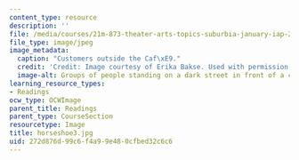 ```yaml
---
content_type: resource
description: ''
file: /media/courses/21m-873-theater-arts-topics-suburbia-january-iap-2008/272d876d99c6f4a99e480cfbed32c6c6_horseshoe3.jpg
file_type: image/jpeg
image_metadata:
  caption: "Customers outside the Caf\xE9."
  credit: 'Credit: Image courtesy of Erika Bakse. Used with permission.'
  image-alt: Groups of people standing on a dark street in front of a city cafe
learning_resource_types:
- Readings
ocw_type: OCWImage
parent_title: Readings
parent_type: CourseSection
resourcetype: Image
title: horseshoe3.jpg
uid: 272d876d-99c6-f4a9-9e48-0cfbed32c6c6
---
```

